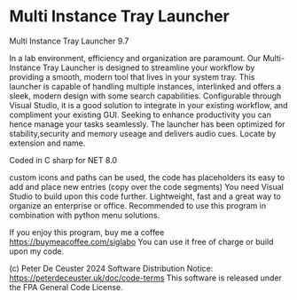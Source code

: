 # Multi Instance Tray Launcher
Multi Instance Tray Launcher 9.7
 
  
 In a lab environment, efficiency and organization are paramount. Our Multi-Instance Tray Launcher is designed to streamline your workflow by providing a smooth, modern tool that lives in your system tray. This launcher is capable of handling multiple instances, interlinked   and offers a sleek, modern design with some search capabilities. Configurable through Visual Studio, it is a good solution to integrate in your existing workflow, and compliment your existing GUI. Seeking to enhance productivity you can hence manage your tasks seamlessly. The launcher has been optimized for stability,security and memory useage and delivers audio cues.
 Locate by extension and name.
 
 Coded in C sharp for NET 8.0
 
 custom icons and paths can be used, the code has placeholders
 its easy to add and place new entries (copy over the code segments)
 You need Visual Studio to build upon this code further.
 Lightweight, fast and a great way to organize an enterprise or office. 
 Recommended to use this program in combination with python menu solutions.
 
 
 
 


If you enjoy this program, buy me a coffee https://buymeacoffee.com/siglabo
You can use it free of charge or build upon my code. 
 
(c) Peter De Ceuster 2024
Software Distribution Notice: https://peterdeceuster.uk/doc/code-terms 
This software is released under the FPA General Code License.
 
 
